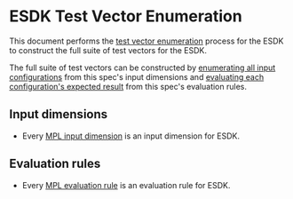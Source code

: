 [//]: # "Copyright Amazon.com Inc. or its affiliates. All Rights Reserved."
[//]: # "SPDX-License-Identifier: CC-BY-SA-4.0"

# ESDK Test Vector Enumeration 

This document performs the [test vector enumeration](test-vector-enumeration.md) process for the ESDK
to construct the full suite of test vectors
for the ESDK.

The full suite of test vectors can be constructed
by [enumerating all input configurations](test-vector-enumeration.md#enumerating-input-configurations) from this spec's input dimensions
and [evaluating each configuration's expected result](test-vector-enumeration.md#determining-expected-results) from this spec's evaluation rules.

## Input dimensions

* Every [MPL input dimension](mpl-test-vector-enumeration.md#input-dimensions) is an input dimension for ESDK.

## Evaluation rules

* Every [MPL evaluation rule](mpl-test-vector-enumeration.md#evaluation-rules) is an evaluation rule for ESDK.
